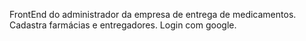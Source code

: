 FrontEnd do administrador da empresa de entrega de medicamentos. Cadastra farmácias e entregadores. 
Login com google.
